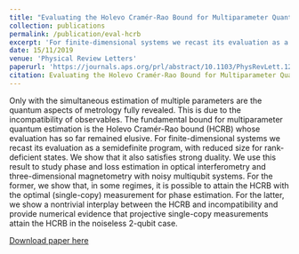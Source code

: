 ```yaml
---
title: "Evaluating the Holevo Cramér-Rao Bound for Multiparameter Quantum Metrology"
collection: publications
permalink: /publication/eval-hcrb
excerpt: 'For finite-dimensional systems we recast its evaluation as a semidefinite program, with reduced size for rank-deficient states.'
date: 15/11/2019
venue: 'Physical Review Letters'
paperurl: 'https://journals.aps.org/prl/abstract/10.1103/PhysRevLett.123.200503'
citation: Evaluating the Holevo Cramér-Rao Bound for Multiparameter Quantum Metrology, F Albarelli, JF Friel, A Datta *Physical Review Letters* 123 (20), 200503
---
```

Only with the simultaneous estimation of multiple parameters are the quantum aspects of metrology fully revealed. This is due to the incompatibility of observables. The fundamental bound for multiparameter quantum estimation is the Holevo Cramér-Rao bound (HCRB) whose evaluation has so far remained elusive. For finite-dimensional systems we recast its evaluation as a semidefinite program, with reduced size for rank-deficient states. We show that it also satisfies strong duality. We use this result to study phase and loss estimation in optical interferometry and three-dimensional magnetometry with noisy multiqubit systems. For the former, we show that, in some regimes, it is possible to attain the HCRB with the optimal (single-copy) measurement for phase estimation. For the latter, we show a nontrivial interplay between the HCRB and incompatibility and provide numerical evidence that projective single-copy measurements attain the HCRB in the noiseless 2-qubit case.


[Download paper here](https://arxiv.org/pdf/1906.05724.pdf)


